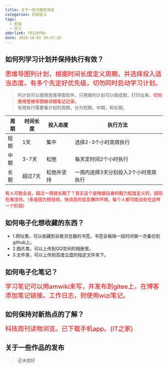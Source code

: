 ```yaml
---
title: 关于一些问题的决定
categories: 阶段定义
tags:
  - 阶段
  - 定义
abbrlink: f8330f6b
date: 2018-10-02 10:47:28
---
```


## 如何列学习计划并保持执行有效？

<font style="color:red;font-size:20px;">思维导图列计划，根据时间长度定义周期，并选择投入适当态度。有多个先定好优先级，切勿同时启动学习计划。</font>
<!--more-->

> 列计划可以使用思维导图软件，只用做列计划可以做成图，打印出来。<font style='color:red;'>切勿使用思维导图做详细笔记记录。</font><br/>
> 有效执行需要看计划的周期，分为短期，中期，和长期。<br/>

| 周期 | 时间长度 | 投入态度 | 执行方法 |
| ------ | ------- | ------- | ------ |
| 短期 | 1天 | 集中 | 选择2-3个小时高效执行 |
| 中期 | 3-7天 | 松弛 | 每天定时间2个小时执行 |
| 长期 | 超过7天 | 松弛并坚持 | 一周内选择3天分别投入2个小时高效执行 |

<font style='color:red;'>有人可能会说，超过一周就长期了？其实这个是根据自身的毅力程度定义的，因现在难坚持。（多是因为短视频，快消息的信息爆炸环境，每个人都可能会处在这样一个阶段）</font>


## 如何电子化想收藏的东西？
* 1.网址类，可以收藏到谷歌浏览器的书签。书签会每隔一段时间做一次备份到github上。
* 2.图片类，可以上传到QQ空间的相册里。
* 3.文件类，可以上传到百度云盘的指定文件夹下。


## 如何电子化笔记？
<font style="color:red;font-size:20px;">学习笔记可以用amwiki来写，并发布到gitee上，在博客添加笔记链接。工作日志，则使用wizi笔记。</font>


## 如何保持对新热点的了解？
<font style="color:red;font-size:20px;">科技周刊读物浏览。已下载手机app。(IT之家)</font>


## 关于一些作品的发布 
> 还未想好
